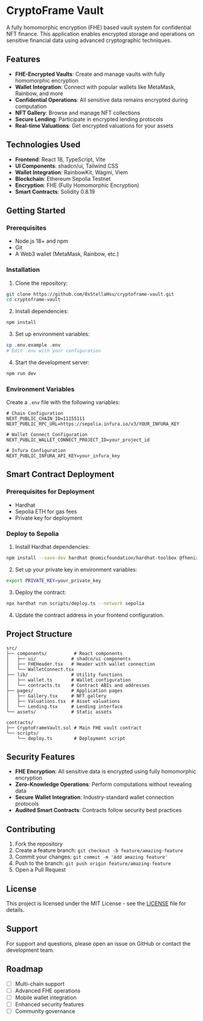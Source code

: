 # CryptoFrame Vault

A fully homomorphic encryption (FHE) based vault system for confidential NFT finance. This application enables encrypted storage and operations on sensitive financial data using advanced cryptographic techniques.

## Features

- **FHE-Encrypted Vaults**: Create and manage vaults with fully homomorphic encryption
- **Wallet Integration**: Connect with popular wallets like MetaMask, Rainbow, and more
- **Confidential Operations**: All sensitive data remains encrypted during computation
- **NFT Gallery**: Browse and manage NFT collections
- **Secure Lending**: Participate in encrypted lending protocols
- **Real-time Valuations**: Get encrypted valuations for your assets

## Technologies Used

- **Frontend**: React 18, TypeScript, Vite
- **UI Components**: shadcn/ui, Tailwind CSS
- **Wallet Integration**: RainbowKit, Wagmi, Viem
- **Blockchain**: Ethereum Sepolia Testnet
- **Encryption**: FHE (Fully Homomorphic Encryption)
- **Smart Contracts**: Solidity 0.8.19

## Getting Started

### Prerequisites

- Node.js 18+ and npm
- Git
- A Web3 wallet (MetaMask, Rainbow, etc.)

### Installation

1. Clone the repository:
```bash
git clone https://github.com/0xStellaHsu/cryptoframe-vault.git
cd cryptoframe-vault
```

2. Install dependencies:
```bash
npm install
```

3. Set up environment variables:
```bash
cp .env.example .env
# Edit .env with your configuration
```

4. Start the development server:
```bash
npm run dev
```

### Environment Variables

Create a `.env` file with the following variables:

```env
# Chain Configuration
NEXT_PUBLIC_CHAIN_ID=11155111
NEXT_PUBLIC_RPC_URL=https://sepolia.infura.io/v3/YOUR_INFURA_KEY

# Wallet Connect Configuration
NEXT_PUBLIC_WALLET_CONNECT_PROJECT_ID=your_project_id

# Infura Configuration
NEXT_PUBLIC_INFURA_API_KEY=your_infura_key
```

## Smart Contract Deployment

### Prerequisites for Deployment

- Hardhat
- Sepolia ETH for gas fees
- Private key for deployment

### Deploy to Sepolia

1. Install Hardhat dependencies:
```bash
npm install --save-dev hardhat @nomicfoundation/hardhat-toolbox @fhenixjs/hardhat-plugin
```

2. Set up your private key in environment variables:
```bash
export PRIVATE_KEY=your_private_key
```

3. Deploy the contract:
```bash
npx hardhat run scripts/deploy.ts --network sepolia
```

4. Update the contract address in your frontend configuration.

## Project Structure

```
src/
├── components/          # React components
│   ├── ui/             # shadcn/ui components
│   ├── FHEHeader.tsx   # Header with wallet connection
│   └── WalletConnect.tsx
├── lib/                # Utility functions
│   ├── wallet.ts       # Wallet configuration
│   └── contracts.ts    # Contract ABIs and addresses
├── pages/              # Application pages
│   ├── Gallery.tsx     # NFT gallery
│   ├── Valuations.tsx  # Asset valuations
│   └── Lending.tsx     # Lending interface
└── assets/             # Static assets

contracts/
├── CryptoFrameVault.sol # Main FHE vault contract
└── scripts/
    └── deploy.ts        # Deployment script
```

## Security Features

- **FHE Encryption**: All sensitive data is encrypted using fully homomorphic encryption
- **Zero-Knowledge Operations**: Perform computations without revealing data
- **Secure Wallet Integration**: Industry-standard wallet connection protocols
- **Audited Smart Contracts**: Contracts follow security best practices

## Contributing

1. Fork the repository
2. Create a feature branch: `git checkout -b feature/amazing-feature`
3. Commit your changes: `git commit -m 'Add amazing feature'`
4. Push to the branch: `git push origin feature/amazing-feature`
5. Open a Pull Request

## License

This project is licensed under the MIT License - see the [LICENSE](LICENSE) file for details.

## Support

For support and questions, please open an issue on GitHub or contact the development team.

## Roadmap

- [ ] Multi-chain support
- [ ] Advanced FHE operations
- [ ] Mobile wallet integration
- [ ] Enhanced security features
- [ ] Community governance

